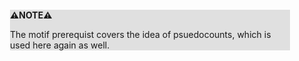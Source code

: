 <div style="margin:2em; background-color: #e0e0e0;">

<strong>⚠️NOTE️️️⚠️</strong>

The motif prerequist covers the idea of psuedocounts, which is used here again as well.
</div>

